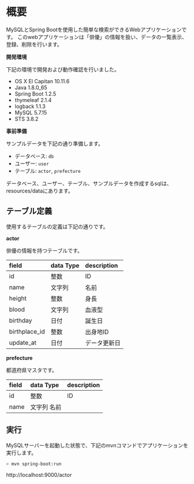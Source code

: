 # 概要

MySQLとSpring Bootを使用した簡単な検索ができるWebアプリケーションです。
このwebアプリケーションは「俳優」の情報を扱い、データの一覧表示、登録、削除を行います。

**開発環境**

下記の環境で開発および動作確認を行いました。

* OS X El Capitan 10.11.6
* Java 1.8.0_65
* Spring Boot 1.2.5
 * thymeleaf 2.1.4
 * logback 1.1.3
* MySQL 5.7.15
* STS 3.8.2

**事前準備**

サンプルデータを下記の通り準備します。

* データベース: `db`
* ユーザー: `user`
* テーブル: `actor`, `prefecture`

データベース、ユーザー、テーブル、サンプルデータを作成するsqlは、resources/dataにあります。

## テーブル定義

使用するテーブルの定義は下記の通りです。

**actor**

俳優の情報を持つテーブルです。

|field               |data Type  |description              |
|:-------------------|:----------|:------------------------|
|id                  |整数       |ID                       |
|name                |文字列     |名前                     |
|height              |整数       |身長                     |
|blood               |文字列     |血液型                   |
|birthday            |日付       |誕生日                   |
|birthplace_id       |整数       |出身地ID                 |
|update_at           |日付       |データ更新日             |

**prefecture**

都道府県マスタです。

|field               |data Type  |description              |
|:-------------------|:----------|:------------------------|
|id                  |整数       |ID                       |
|name                |文字列      名前                     |

## 実行

MySQLサーバーを起動した状態で、下記のmvnコマンドでアプリケーションを実行します。

```bash
> mvn spring-boot:run
```

http://localhost:9000/actor
